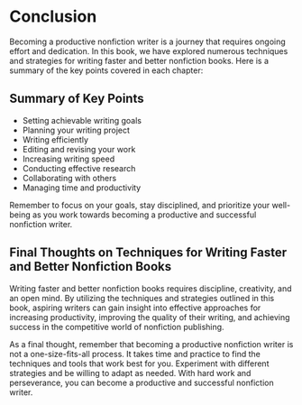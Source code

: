 # Conclusion

Becoming a productive nonfiction writer is a journey that requires ongoing effort and dedication. In this book, we have explored numerous techniques and strategies for writing faster and better nonfiction books. Here is a summary of the key points covered in each chapter:

Summary of Key Points
---------------------

* Setting achievable writing goals
* Planning your writing project
* Writing efficiently
* Editing and revising your work
* Increasing writing speed
* Conducting effective research
* Collaborating with others
* Managing time and productivity

Remember to focus on your goals, stay disciplined, and prioritize your well-being as you work towards becoming a productive and successful nonfiction writer.

Final Thoughts on Techniques for Writing Faster and Better Nonfiction Books
---------------------------------------------------------------------------

Writing faster and better nonfiction books requires discipline, creativity, and an open mind. By utilizing the techniques and strategies outlined in this book, aspiring writers can gain insight into effective approaches for increasing productivity, improving the quality of their writing, and achieving success in the competitive world of nonfiction publishing.

As a final thought, remember that becoming a productive nonfiction writer is not a one-size-fits-all process. It takes time and practice to find the techniques and tools that work best for you. Experiment with different strategies and be willing to adapt as needed. With hard work and perseverance, you can become a productive and successful nonfiction writer.